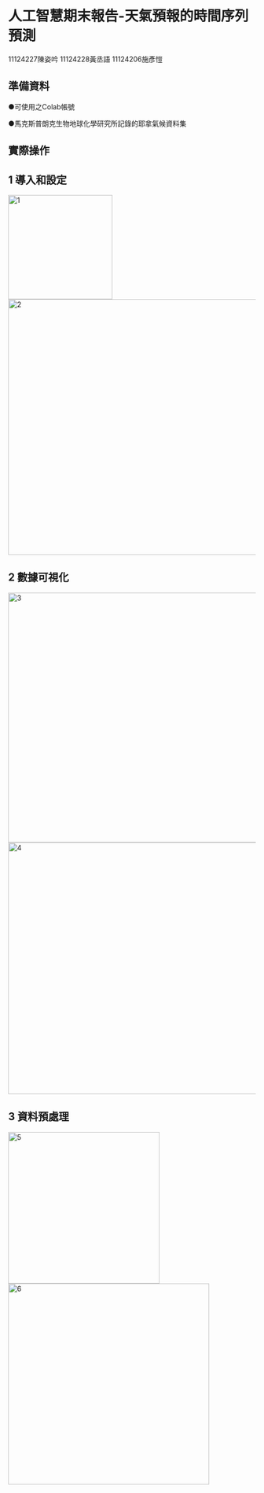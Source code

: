 # 人工智慧期末報告-天氣預報的時間序列預測
11124227陳姿吟 11124228黃丞語 11124206施彥愷
## 準備資料
●可使用之Colab帳號

●馬克斯普朗克生物地球化學研究所記錄的耶拿氣候資料集
## 實際操作
## 1 導入和設定

<img width="212" alt="1" src="https://github.com/30zzz/AI1228/assets/113405753/bade69d0-d9ff-4fd7-9e05-a216e9fd228f">

<img width="520" alt="2" src="https://github.com/30zzz/AI1228/assets/113405753/c0182065-0e37-4c48-9080-8d3791bf1d04">

## 2 數據可視化

<img width="508" alt="3" src="https://github.com/30zzz/AI1228/assets/113405753/d1b460fb-61da-4721-9276-2c4c2edac535">

<img width="512" alt="4" src="https://github.com/30zzz/AI1228/assets/113405753/b5c83d40-af8a-4481-9cda-da84b2b77d19">

## 3 資料預處理

<img width="308" alt="5" src="https://github.com/30zzz/AI1228/assets/113405753/eb60ba7e-1553-4527-9342-1dbccc57b62c">

<img width="409" alt="6" src="https://github.com/30zzz/AI1228/assets/113405753/7d422d3e-fc85-4dde-9b5d-c7e1e4d46af2">
